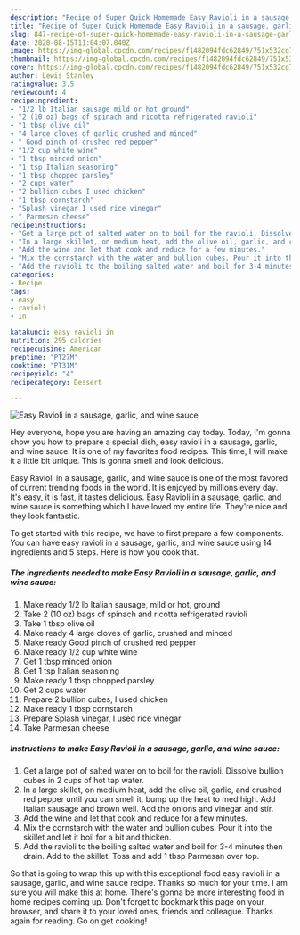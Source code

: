 ```yaml
---
description: "Recipe of Super Quick Homemade Easy Ravioli in a sausage, garlic, and wine sauce"
title: "Recipe of Super Quick Homemade Easy Ravioli in a sausage, garlic, and wine sauce"
slug: 847-recipe-of-super-quick-homemade-easy-ravioli-in-a-sausage-garlic-and-wine-sauce
date: 2020-08-15T11:04:07.040Z
image: https://img-global.cpcdn.com/recipes/f1482094fdc62849/751x532cq70/easy-ravioli-in-a-sausage-garlic-and-wine-sauce-recipe-main-photo.jpg
thumbnail: https://img-global.cpcdn.com/recipes/f1482094fdc62849/751x532cq70/easy-ravioli-in-a-sausage-garlic-and-wine-sauce-recipe-main-photo.jpg
cover: https://img-global.cpcdn.com/recipes/f1482094fdc62849/751x532cq70/easy-ravioli-in-a-sausage-garlic-and-wine-sauce-recipe-main-photo.jpg
author: Lewis Stanley
ratingvalue: 3.5
reviewcount: 4
recipeingredient:
- "1/2 lb Italian sausage mild or hot ground"
- "2 (10 oz) bags of spinach and ricotta refrigerated ravioli"
- "1 tbsp olive oil"
- "4 large cloves of garlic crushed and minced"
- " Good pinch of crushed red pepper"
- "1/2 cup white wine"
- "1 tbsp minced onion"
- "1 tsp Italian seasoning"
- "1 tbsp chopped parsley"
- "2 cups water"
- "2 bullion cubes I used chicken"
- "1 tbsp cornstarch"
- "Splash vinegar I used rice vinegar"
- " Parmesan cheese"
recipeinstructions:
- "Get a large pot of salted water on to boil for the ravioli. Dissolve bullion cubes in 2 cups of hot tap water."
- "In a large skillet, on medium heat, add the olive oil, garlic, and crushed red pepper until you can smell it. bump up the heat to med high. Add Italian sausage and brown well. Add the onions and vinegar and stir."
- "Add the wine and let that cook and reduce for a few minutes."
- "Mix the cornstarch with the water and bullion cubes. Pour it into the skillet and let it boil for a bit and thicken."
- "Add the ravioli to the boiling salted water and boil for 3-4 minutes then drain. Add to the skillet. Toss and add 1 tbsp Parmesan over top."
categories:
- Recipe
tags:
- easy
- ravioli
- in

katakunci: easy ravioli in 
nutrition: 295 calories
recipecuisine: American
preptime: "PT27M"
cooktime: "PT31M"
recipeyield: "4"
recipecategory: Dessert

---
```



![Easy Ravioli in a sausage, garlic, and wine sauce](https://img-global.cpcdn.com/recipes/f1482094fdc62849/751x532cq70/easy-ravioli-in-a-sausage-garlic-and-wine-sauce-recipe-main-photo.jpg)

Hey everyone, hope you are having an amazing day today. Today, I'm gonna show you how to prepare a special dish, easy ravioli in a sausage, garlic, and wine sauce. It is one of my favorites food recipes. This time, I will make it a little bit unique. This is gonna smell and look delicious.

Easy Ravioli in a sausage, garlic, and wine sauce is one of the most favored of current trending foods in the world. It is enjoyed by millions every day. It's easy, it is fast, it tastes delicious. Easy Ravioli in a sausage, garlic, and wine sauce is something which I have loved my entire life. They're nice and they look fantastic.




To get started with this recipe, we have to first prepare a few components. You can have easy ravioli in a sausage, garlic, and wine sauce using 14 ingredients and 5 steps. Here is how you cook that.

<!--inarticleads1-->

##### The ingredients needed to make Easy Ravioli in a sausage, garlic, and wine sauce:

1. Make ready 1/2 lb Italian sausage, mild or hot, ground
1. Take 2 (10 oz) bags of spinach and ricotta refrigerated ravioli
1. Take 1 tbsp olive oil
1. Make ready 4 large cloves of garlic, crushed and minced
1. Make ready  Good pinch of crushed red pepper
1. Make ready 1/2 cup white wine
1. Get 1 tbsp minced onion
1. Get 1 tsp Italian seasoning
1. Make ready 1 tbsp chopped parsley
1. Get 2 cups water
1. Prepare 2 bullion cubes, I used chicken
1. Make ready 1 tbsp cornstarch
1. Prepare Splash vinegar, I used rice vinegar
1. Take  Parmesan cheese




<!--inarticleads2-->

##### Instructions to make Easy Ravioli in a sausage, garlic, and wine sauce:

1. Get a large pot of salted water on to boil for the ravioli. Dissolve bullion cubes in 2 cups of hot tap water.
1. In a large skillet, on medium heat, add the olive oil, garlic, and crushed red pepper until you can smell it. bump up the heat to med high. Add Italian sausage and brown well. Add the onions and vinegar and stir.
1. Add the wine and let that cook and reduce for a few minutes.
1. Mix the cornstarch with the water and bullion cubes. Pour it into the skillet and let it boil for a bit and thicken.
1. Add the ravioli to the boiling salted water and boil for 3-4 minutes then drain. Add to the skillet. Toss and add 1 tbsp Parmesan over top.




So that is going to wrap this up with this exceptional food easy ravioli in a sausage, garlic, and wine sauce recipe. Thanks so much for your time. I am sure you will make this at home. There's gonna be more interesting food in home recipes coming up. Don't forget to bookmark this page on your browser, and share it to your loved ones, friends and colleague. Thanks again for reading. Go on get cooking!
